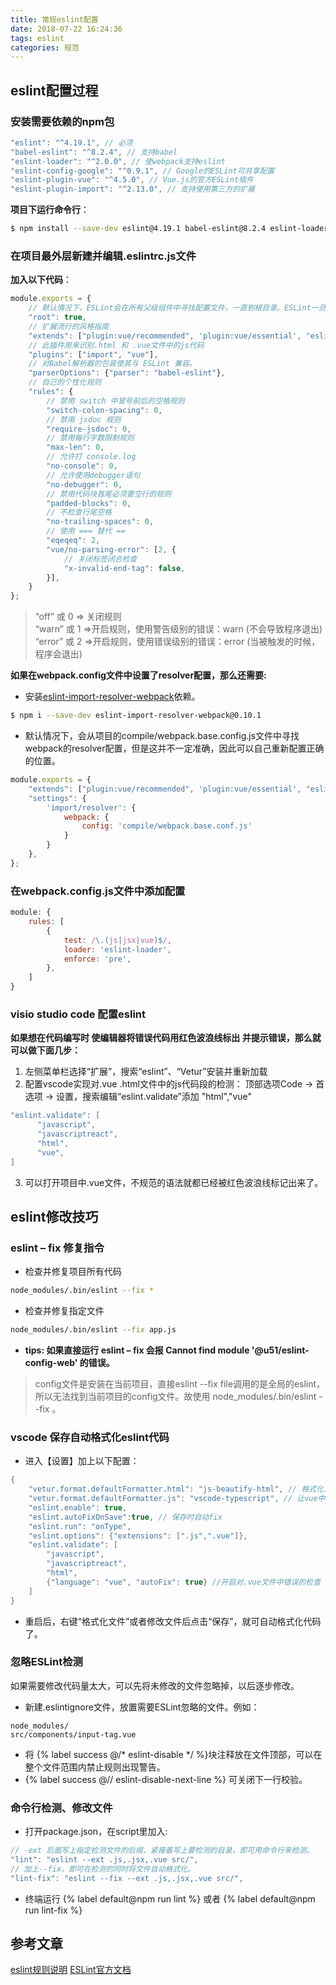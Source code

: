 ```yaml
---
title: 常规eslint配置
date: 2018-07-22 16:24:36
tags: eslint
categories: 规范
---
```

## eslint配置过程
### 安装需要依赖的npm包

``` java
"eslint": "^4.19.1", // 必须
"babel-eslint": "^8.2.4", // 支持babel
"eslint-loader": "^2.0.0", // 使webpack支持eslint
"eslint-config-google": "^0.9.1", // Google的ESLint可共享配置
"eslint-plugin-vue": "^4.5.0", // Vue.js的官方ESLint插件
"eslint-plugin-import": "^2.13.0", // 支持使用第三方的扩展
```
**项目下运行命令行**：

``` bash
$ npm install --save-dev eslint@4.19.1 babel-eslint@8.2.4 eslint-loader@2.0.0 eslint-config-google@0.9.1 eslint-plugin-vue@4.5.0 eslint-plugin-import@2.13.0
```
### 在项目最外层新建并编辑.eslintrc.js文件
**加入以下代码**：
```javascript
module.exports = {
    // 默认情况下，ESLint会在所有父级组件中寻找配置文件，一直到根目录。ESLint一旦发现配置文件中有 "root": true，它就会停止在父级目录中寻找。
    "root": true,
    // 扩展流行的风格指南
    "extends": ["plugin:vue/recommended", 'plugin:vue/essential', "eslint:recommended", "google"],
    // 此插件用来识别.html 和 .vue文件中的js代码
    "plugins": ["import", "vue"],
    // 对Babel解析器的包装使其与 ESLint 兼容。
    "parserOptions": {"parser": "babel-eslint"},
    // 自己的个性化规则
    "rules": {
        // 禁用 switch 中冒号前后的空格规则
        "switch-colon-spacing": 0,
        // 禁用 jsdoc 规则
        "require-jsdoc": 0,
        // 禁用每行字数限制规则
        "max-len": 0,
        // 允许打 console.log
        "no-console": 0,
        // 允许使用debugger语句
        "no-debugger": 0,
        // 禁用代码块首尾必须要空行的规则
        "padded-blocks": 0,
        // 不检查行尾空格
        "no-trailing-spaces": 0,
        // 使用 === 替代 ==
        "eqeqeq": 2,
        "vue/no-parsing-error": [2, {
            // 关闭标签闭合检查 
            "x-invalid-end-tag": false,
        }],
    }
};
```
> “off” 或 0       => 关闭规则  
> “warn” 或 1      =>开启规则，使用警告级别的错误：warn (不会导致程序退出)  
> “error” 或 2     =>开启规则，使用错误级别的错误：error (当被触发的时候，程序会退出)

**如果在webpack.config文件中设置了resolver配置，那么还需要:**
- 安装[eslint-import-resolver-webpack](https://www.npmjs.com/package/eslint-import-resolver-webpack)依赖。
``` bash
$ npm i --save-dev eslint-import-resolver-webpack@0.10.1
```
- 默认情况下，会从项目的compile/webpack.base.config.js文件中寻找webpack的resolver配置，但是这并不一定准确，因此可以自己重新配置正确的位置。
``` javascript
module.exports = {
    "extends": ["plugin:vue/recommended", 'plugin:vue/essential', "eslint:recommended", "google"],
    "settings": {
        'import/resolver': {
            webpack: {
                config: 'compile/webpack.base.conf.js'
            }
        }
    },
};
```


### 在webpack.config.js文件中添加配置
``` javascript
module: {
    rules: [
		{
        	test: /\.(js|jsx|vue)$/,
        	loader: 'eslint-loader',
        	enforce: 'pre',
      	},
    ]
}

```
### visio studio code 配置eslint
**如果想在代码编写时 使编辑器将错误代码用红色波浪线标出 并提示错误，那么就可以做下面几步：**

1. 左侧菜单栏选择“扩展”，搜索“eslint”、“Vetur”安装并重新加载
2. 配置vscode实现对.vue .html文件中的js代码段的检测： 顶部选项Code -> 首选项 -> 设置，搜索编辑“eslint.validate”添加 "html","vue"
``` java
"eslint.validate": [
      "javascript",
      "javascriptreact",
      "html",
      "vue",
]
```
3. 可以打开项目中.vue文件，不规范的语法就都已经被红色波浪线标记出来了。

## eslint修改技巧
### eslint – fix 修复指令
- 检查并修复项目所有代码
``` bash
node_modules/.bin/eslint --fix *
```
- 检查并修复指定文件
``` bash
node_modules/.bin/eslint --fix app.js
```
- **tips: 如果直接运行  eslint – fix  会报 Cannot find module '@u51/eslint-config-web' 的错误。**  
> config文件是安装在当前项目，直接eslint --fix file调用的是全局的eslint，所以无法找到当前项目的config文件。故使用 node_modules/.bin/eslint --fix 。

### vscode 保存自动格式化eslint代码
- 进入【设置】加上以下配置：
``` java
{
    "vetur.format.defaultFormatter.html": "js-beautify-html", // 格式化.vue中html
    "vetur.format.defaultFormatter.js": "vscode-typescript", // 让vue中的js按编辑器自带的ts格式进行格式化
    "eslint.enable": true,
    "eslint.autoFixOnSave":true, // 保存时自动fix
    "eslint.run": "onType",
    "eslint.options": {"extensions": [".js",".vue"]},
    "eslint.validate": [
        "javascript",
        "javascriptreact",
        "html",
        {"language": "vue", "autoFix": true} //开启对.vue文件中错误的检查
    ]
}
```
- 重启后，右键“格式化文件”或者修改文件后点击“保存”，就可自动格式化代码了。

### 忽略ESLint检测
如果需要修改代码量太大，可以先将未修改的文件忽略掉，以后逐步修改。
- 新建.eslintignore文件，放置需要ESLint忽略的文件。例如：
```
node_modules/
src/components/input-tag.vue
```
- 将 {% label success @/* eslint-disable */ %}块注释放在文件顶部，可以在整个文件范围内禁止规则出现警告。
- {% label success @// eslint-disable-next-line %} 可关闭下一行校验。

### 命令行检测、修改文件
- 打开package.json，在script里加入:
``` javascript
// -ext 后面写上指定检测文件的后缀，紧接着写上要检测的目录，即可用命令行来检测。
"lint": "eslint --ext .js,.jsx,.vue src/",
// 加上--fix，即可在检测的同时将文件自动格式化。
"lint-fix": "eslint --fix --ext .js,.jsx,.vue src/",
```
- 终端运行 {% label default@npm run lint %} 或者 {% label default@npm run lint-fix %}

## 参考文章
[eslint规则说明](https://github.com/benmosher/eslint-plugin-import/blob/master/docs/rules/default.md)
[ESLint官方文档](http://eslint.cn/)